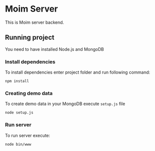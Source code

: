 # Moim Server

This is Moim server backend.

## Running project

You need to have installed Node.js and MongoDB 

### Install dependencies 

To install dependencies enter project folder and run following command:
```
npm install
```

### Creating demo data

To create demo data in your MongoDB execute ```setup.js``` file 
```
node setup.js
```

### Run server

To run server execute:
```
node bin/www 
```
